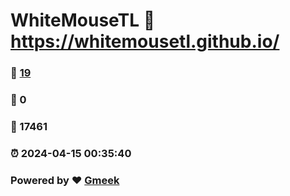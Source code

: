 # WhiteMouseTL :link: https://whitemousetl.github.io/ 
### :page_facing_up: [19](https://whitemousetl.github.io//tag.html) 
### :speech_balloon: 0 
### :hibiscus: 17461 
### :alarm_clock: 2024-04-15 00:35:40 
### Powered by :heart: [Gmeek](https://github.com/Meekdai/Gmeek)
